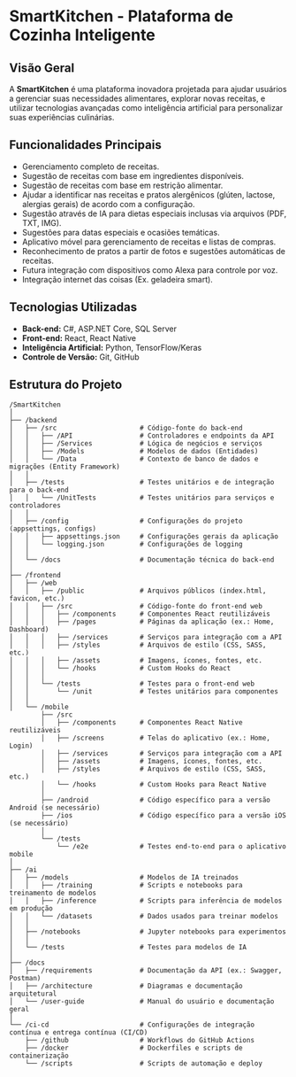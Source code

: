 # SmartKitchen - Plataforma de Cozinha Inteligente

## Visão Geral
A **SmartKitchen** é uma plataforma inovadora projetada para ajudar usuários a gerenciar suas necessidades alimentares, explorar novas receitas, e utilizar tecnologias avançadas como inteligência artificial para personalizar suas experiências culinárias.

## Funcionalidades Principais
- Gerenciamento completo de receitas.
- Sugestão de receitas com base em ingredientes disponíveis.
- Sugestão de receitas com base em restrição alimentar.
- Ajudar a identificar nas receitas e pratos alergênicos (glúten, lactose, alergias gerais) de acordo com a configuração.
- Sugestão através de IA para dietas especiais inclusas via arquivos (PDF, TXT, IMG).
- Sugestões para datas especiais e ocasiões temáticas.
- Aplicativo móvel para gerenciamento de receitas e listas de compras.
- Reconhecimento de pratos a partir de fotos e sugestões automáticas de receitas.
- Futura integração com dispositivos como Alexa para controle por voz.
- Integração internet das coisas (Ex. geladeira smart).

## Tecnologias Utilizadas
- **Back-end:** C#, ASP.NET Core, SQL Server
- **Front-end:** React, React Native
- **Inteligência Artificial:** Python, TensorFlow/Keras
- **Controle de Versão:** Git, GitHub

## Estrutura do Projeto

```plaintext
/SmartKitchen
│
├── /backend
│   ├── /src                     # Código-fonte do back-end
│   │   ├── /API                 # Controladores e endpoints da API
│   │   ├── /Services            # Lógica de negócios e serviços
│   │   ├── /Models              # Modelos de dados (Entidades)
│   │   └── /Data                # Contexto de banco de dados e migrações (Entity Framework)
│   │
│   ├── /tests                   # Testes unitários e de integração para o back-end
│   │   └── /UnitTests           # Testes unitários para serviços e controladores
│   │
│   ├── /config                  # Configurações do projeto (appsettings, configs)
│   │   ├── appsettings.json     # Configurações gerais da aplicação
│   │   └── logging.json         # Configurações de logging
│   │
│   └── /docs                    # Documentação técnica do back-end
│
├── /frontend
│   ├── /web
│   │   ├── /public              # Arquivos públicos (index.html, favicon, etc.)
│   │   ├── /src                 # Código-fonte do front-end web
│   │   │   ├── /components      # Componentes React reutilizáveis
│   │   │   ├── /pages           # Páginas da aplicação (ex.: Home, Dashboard)
│   │   │   ├── /services        # Serviços para integração com a API
│   │   │   ├── /styles          # Arquivos de estilo (CSS, SASS, etc.)
│   │   │   ├── /assets          # Imagens, ícones, fontes, etc.
│   │   │   └── /hooks           # Custom Hooks do React
│   │   │
│   │   └── /tests               # Testes para o front-end web
│   │       └── /unit            # Testes unitários para componentes
│   │
│   └── /mobile
        ├── /src
        │   ├── /components      # Componentes React Native reutilizáveis
        │   ├── /screens         # Telas do aplicativo (ex.: Home, Login)
        │   ├── /services        # Serviços para integração com a API
        │   ├── /assets          # Imagens, ícones, fontes, etc.
        │   ├── /styles          # Arquivos de estilo (CSS, SASS, etc.)
        │   └── /hooks           # Custom Hooks para React Native
        │
        ├── /android             # Código específico para a versão Android (se necessário)
        ├── /ios                 # Código específico para a versão iOS (se necessário)
        │
        └── /tests
            └── /e2e             # Testes end-to-end para o aplicativo mobile
│
├── /ai
│   ├── /models                  # Modelos de IA treinados
│   │   ├── /training            # Scripts e notebooks para treinamento de modelos
│   │   ├── /inference           # Scripts para inferência de modelos em produção
│   │   └── /datasets            # Dados usados para treinar modelos
│   │
│   ├── /notebooks               # Jupyter notebooks para experimentos
│   │
│   └── /tests                   # Testes para modelos de IA
│
├── /docs
│   ├── /requirements            # Documentação da API (ex.: Swagger, Postman)
│   ├── /architecture            # Diagramas e documentação arquitetural
│   └── /user-guide              # Manual do usuário e documentação geral
│
└── /ci-cd                       # Configurações de integração contínua e entrega contínua (CI/CD)
    ├── /github                  # Workflows do GitHub Actions
    ├── /docker                  # Dockerfiles e scripts de containerização
    └── /scripts                 # Scripts de automação e deploy
